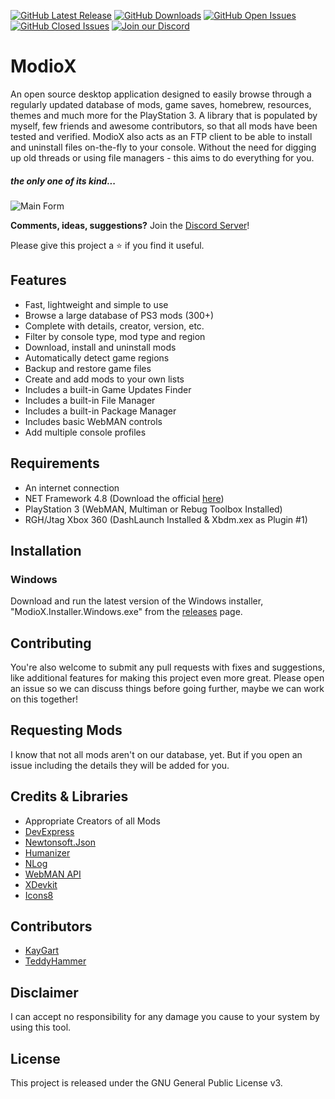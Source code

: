 [![GitHub Latest Release](https://img.shields.io/github/release/ohhsodead/ModioX.svg)](https://github.com/ohhsodead/ModioX/releases/) [![GitHub Downloads](https://img.shields.io/github/downloads/ohhsodead/ModioX/total.svg)](https://github.com/ohhsodead/ModioX/releases/) [![GitHub Open Issues](https://img.shields.io/github/issues/ohhsodead/ModioX.svg)](https://gitHub.com/ohhsodead/ModioX/issues/) [![GitHub Closed Issues](https://img.shields.io/github/issues-closed/ohhsodead/ModioX.svg)](https://github.com/ohhsodead/ModioX/issues?q=is%3Aissue+is%3Aclosed) [![Join our Discord](https://img.shields.io/badge/chat%20on-discord-7289DA)](https://discord.gg/FTCS3Xu)

# ModioX
An open source desktop application designed to easily browse through a regularly updated database of mods, game saves, homebrew, resources, themes and much more for the PlayStation 3. A library that is populated by myself, few friends and awesome contributors, so that all mods have been tested and verified. ModioX also acts as an FTP client to be able to install and uninstall files on-the-fly to your console. Without the need for digging up old threads or using file managers - this aims to do everything for you.

##### the only one of its kind...

![Main Form](https://raw.githubusercontent.com/ohhsodead/ModioX/master/.screenshots/demo/MainForm.png?raw=true)

**Comments, ideas, suggestions?** Join the [Discord Server](https://discord.gg/FTCS3Xu)!

Please give this project a ⭐ if you find it useful.

## Features
* Fast, lightweight and simple to use
* Browse a large database of PS3 mods (300+)
* Complete with details, creator, version, etc.
* Filter by console type, mod type and region
* Download, install and uninstall mods
* Automatically detect game regions
* Backup and restore game files
* Create and add mods to your own lists
* Includes a built-in Game Updates Finder
* Includes a built-in File Manager
* Includes a built-in Package Manager
* Includes basic WebMAN controls
* Add multiple console profiles

## Requirements
* An internet connection
* NET Framework 4.8 (Download the official [here](https://dotnet.microsoft.com/download/dotnet-framework/thank-you/net48-web-installer))
* PlayStation 3 (WebMAN, Multiman or Rebug Toolbox Installed)
* RGH/Jtag Xbox 360 (DashLaunch Installed & Xbdm.xex as Plugin #1)

## Installation

### Windows

Download and run the latest version of the Windows installer, "ModioX.Installer.Windows.exe" from the [releases](https://github.com/ohhsodead/ModioX/releases/latest) page.

## Contributing

You're also welcome to submit any pull requests with fixes and suggestions, like additional features for making this project even more great. Please open an issue so we can discuss things before going further, maybe we can work on this together!

## Requesting Mods

I know that not all mods aren't on our database, yet. But if you open an issue including the details they will be added for you.

## Credits & Libraries
* Appropriate Creators of all Mods
* [DevExpress](https://devexpress.com/)
* [Newtonsoft.Json](https://newtonsoft.com/json)
* [Humanizer](https://github.com/Humanizr/Humanizer)
* [NLog](https://nlog-project.org/)
* [WebMAN API](https://github.com/FxckingCoder/WebmanAPI)
* [XDevkit](https://github.com/TeddyHammer)
* [Icons8](https://icons8.com/)

## Contributors
* [KayGart](https://github.com/KayGart)
* [TeddyHammer](https://github.com/TeddyHammer)

## Disclaimer

I can accept no responsibility for any damage you cause to your system by using this tool.

## License

This project is released under the GNU General Public License v3.

